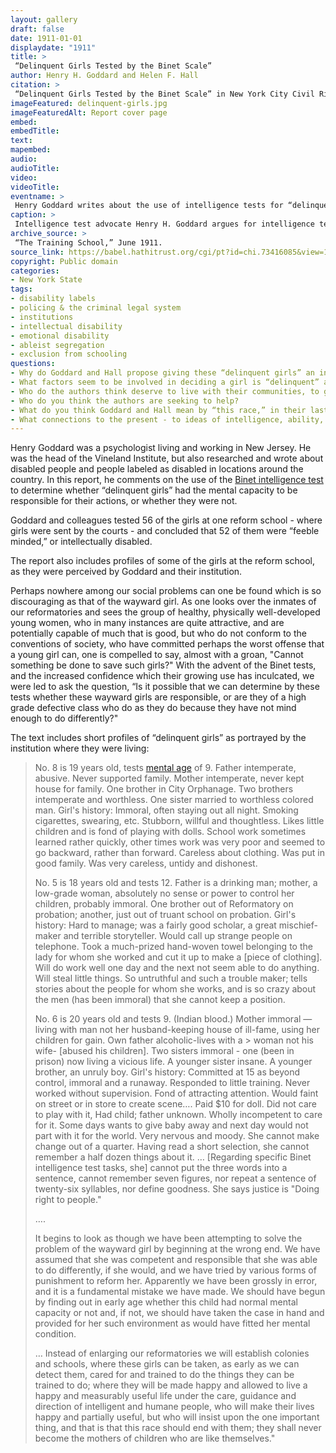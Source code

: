 ```yaml
--- 
layout: gallery
draft: false
date: 1911-01-01
displaydate: "1911"
title: >
 “Delinquent Girls Tested by the Binet Scale” 
author: Henry H. Goddard and Helen F. Hall
citation: >
 “Delinquent Girls Tested by the Binet Scale” in New York City Civil Rights History Project, Accessed: [Month Day, Year], https://nyccivilrightshistory.org/gallery/delinquent-girls."
imageFeatured: delinquent-girls.jpg
imageFeaturedAlt: Report cover page
embed: 
embedTitle: 
text: 
mapembed: 
audio: 
audioTitle: 
video: 
videoTitle: 
eventname: >
 Henry Goddard writes about the use of intelligence tests for “delinquent girls.”
caption: >
 Intelligence test advocate Henry H. Goddard argues for intelligence testing for girls he labels as “delinquent.”
archive_source: >
 “The Training School,” June 1911.
source_link: https://babel.hathitrust.org/cgi/pt?id=chi.73416085&view=1up&seq=45
copyright: Public domain
categories:	
- New York State
tags:	
- disability labels
- policing & the criminal legal system
- institutions
- intellectual disability
- emotional disability
- ableist segregation
- exclusion from schooling
questions: 
- Why do Goddard and Hall propose giving these “delinquent girls” an intelligence test? 
- What factors seem to be involved in deciding a girl is “delinquent” and “feeble minded”? What are the ideas of “normal” that these girls are being compared to? 
- Who do the authors think deserve to live with their communities, to go to school with peers, and to have families? 
- Who do you think the authors are seeking to help? 
- What do you think Goddard and Hall mean by “this race,” in their last sentence? 
- What connections to the present - to ideas of intelligence, ability, gender, sexuality, criminality, or more - do you see in these sources?
--- 
```


Henry Goddard was a psychologist living and working in New Jersey. He was the head of the Vineland Institute, but also researched and wrote about disabled people and people labeled as disabled in locations around the country. In this report, he comments on the use of the [Binet intelligence test](/gallery/binet-simon) to determine whether “delinquent girls” had the mental capacity to be responsible for their actions, or whether they were not.

Goddard and colleagues tested 56 of the girls at one reform school - where girls were sent by the courts - and concluded that 52 of them were “feeble minded,” or intellectually disabled.

The report also includes profiles of some of the girls at the reform school, as they were perceived by Goddard and their institution.  

Perhaps nowhere among our social problems can one be found which is so discouraging as that of the wayward girl. As one looks over the inmates of our reformatories and sees the group of healthy, physically well-developed young women, who in many instances are quite attractive, and are potentially capable of much that is good, but who do not conform to the conventions of society, who have committed perhaps the worst offense that a young girl can, one is compelled to say, almost with a groan, "Cannot something be done to save such girls?" With the advent of the Binet tests, and the increased confidence which their growing use has inculcated, we were led to ask the question, “Is it possible that we can determine by these tests whether these wayward girls are responsible, or are they of a high grade defective class who do as they do because they have not mind enough to do differently?"

The text includes short profiles of “delinquent girls” as portrayed by the institution where they were living:

> No. 8 is 19 years old, tests [mental age](/gallery/binet-simon) of 9. Father intemperate, abusive. Never supported family. Mother intemperate, never kept house for family. One brother in City Orphanage. Two brothers intemperate and worthless. One sister married to worthless colored man. Girl's history: Immoral, often staying out all night. Smoking cigarettes, swearing, etc. Stubborn, willful and thoughtless. Likes little children and is fond of playing with dolls. School work sometimes learned rather quickly, other times work was very poor and seemed to go backward, rather than forward. Careless about clothing. Was put in good family. Was very careless, untidy and dishonest.
>
> No. 5 is 18 years old and tests 12. Father is a drinking man; mother, a low-grade woman, absolutely no sense or power to control her children, probably immoral. One brother out of Reformatory on probation; another, just out of truant school on probation. Girl's history: Hard to manage; was a fairly good scholar, a great mischief-maker and terrible storyteller. Would call up strange people on telephone. Took a much-prized hand-woven towel belonging to the lady for whom she worked and cut it up to make a [piece of clothing]. Will do work well one day and the next not seem able to do anything. Will steal little things. So untruthful and such a trouble maker; tells stories about the people for whom she works, and is so crazy about the men (has been immoral) that she cannot keep a position.
>
> No. 6 is 20 years old and tests 9. (Indian blood.) Mother immoral — living with man not her husband-keeping house of ill-fame, using her children for gain. Own father alcoholic-lives with a > woman not his wife- [abused his children]. Two sisters immoral - one (been in prison) now living a vicious life. A younger sister insane. A younger brother, an unruly boy. Girl's history: Committed at 15 as beyond control, immoral and a runaway. Responded to little training. Never worked without supervision. Fond of attracting attention. Would faint on street or in store to create scene…. Paid $10 for doll. Did not care to play with it, Had child; father unknown. Wholly incompetent to care for it. Some days wants to give baby away and next day would not part with it for the world. Very nervous and moody. She cannot make change out of a quarter. Having read a short selection, she cannot remember a half dozen things about it. … [Regarding specific Binet intelligence test tasks, she] cannot put the three words into a sentence, cannot remember seven figures, nor repeat a sentence of twenty-six syllables, nor define goodness. She says justice is "Doing right to people."
>
> ….
>
> It begins to look as though we have been attempting to solve the problem of the wayward girl by beginning at the wrong end. We have assumed that she was competent and responsible that she was able to do differently, if she would, and we have tried by various forms of punishment to reform her. Apparently we have been grossly in error, and it is a fundamental mistake we have made. We should have begun by finding out in early age whether this child had normal mental capacity or not and, if not, we should have taken the case in hand and provided for her such environment as would have fitted her mental condition.
>
> … Instead of enlarging our reformatories we will establish colonies and schools, where these girls can be taken, as early as we can detect them, cared for and trained to do the things they can be trained to do; where they will be made happy and allowed to live a happy and measurably useful life under the care, guidance and direction of intelligent and humane people, who will make their lives happy and partially useful, but who will insist upon the one important thing, and that is that this race should end with them; they shall never become the mothers of children who are like themselves."
